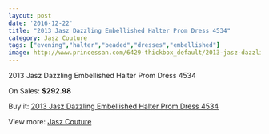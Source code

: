 ```yaml
---
layout: post
date: '2016-12-22'
title: "2013 Jasz Dazzling Embellished Halter Prom Dress 4534"
category: Jasz Couture
tags: ["evening","halter","beaded","dresses","embellished"]
image: http://www.princessan.com/6429-thickbox_default/2013-jasz-dazzling-embellished-halter-prom-dress-4534.jpg
---
```

2013 Jasz Dazzling Embellished Halter Prom Dress 4534

On Sales: **$292.98**
<a href="https://www.princessan.com/en/jasz-couture/2959-2013-jasz-dazzling-embellished-halter-prom-dress-4534.html"><amp-img layout="responsive" width="600" height="600" src="//www.princessan.com/6429-thickbox_default/2013-jasz-dazzling-embellished-halter-prom-dress-4534.jpg" alt="2013 Jasz Dazzling Embellished Halter Prom Dress 4534 0" /></a>
<a href="https://www.princessan.com/en/jasz-couture/2959-2013-jasz-dazzling-embellished-halter-prom-dress-4534.html"><amp-img layout="responsive" width="600" height="600" src="//www.princessan.com/6430-thickbox_default/2013-jasz-dazzling-embellished-halter-prom-dress-4534.jpg" alt="2013 Jasz Dazzling Embellished Halter Prom Dress 4534 1" /></a>

Buy it: [2013 Jasz Dazzling Embellished Halter Prom Dress 4534](https://www.princessan.com/en/jasz-couture/2959-2013-jasz-dazzling-embellished-halter-prom-dress-4534.html "2013 Jasz Dazzling Embellished Halter Prom Dress 4534")

View more: [Jasz Couture](https://www.princessan.com/en/24-jasz-couture "Jasz Couture")